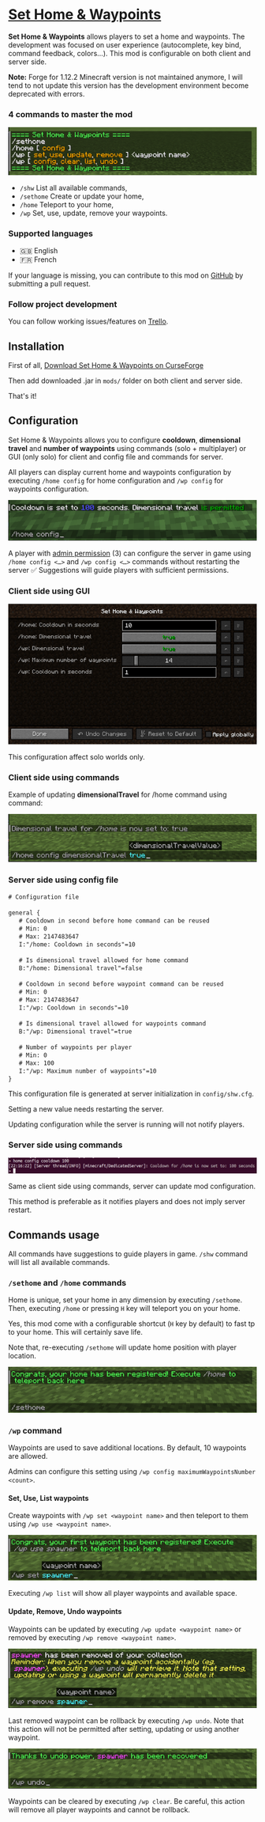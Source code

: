 # [Set Home & Waypoints](https://www.curseforge.com/minecraft/mc-mods/set-home-waypoints)

**Set Home & Waypoints** allows players to set a home and waypoints. The development was focused on user experience
(autocomplete, key bind, command feedback, colors…). This mod is configurable on both client and server side.

**Note:** Forge for 1.12.2 Minecraft version is not maintained anymore, I will tend to not update this version has the
development environment become deprecated with errors.

### 4 commands to master the mod

![commands-shw.png](images/commands-shw.png)

* `/shw` List all available commands,
* `/sethome` Create or update your home,
* `/home` Teleport to your home,
* `/wp` Set, use, update, remove your waypoints.

### Supported languages

* 🇬🇧 English
* 🇫🇷 French

If your language is missing, you can contribute to this mod on
[GitHub](https://github.com/htachoires/Set-Home-Waypoints) by submitting a pull request.

### Follow project development

You can follow working issues/features on [Trello](https://trello.com/b/BRAy1ouk/set-home-waypoints).

## Installation

First of
all, [Download Set Home & Waypoints on CurseForge](https://www.curseforge.com/minecraft/mc-mods/set-home-waypoints)

Then add downloaded .jar in `mods/` folder on both client and server side.

That's it!

## Configuration

Set Home & Waypoints allows you to configure **cooldown**, **dimensional travel** and **number of waypoints** using
commands (solo + multiplayer) or GUI (only solo) for client and config file and commands for server.

All players can display current home and waypoints configuration by executing `/home config` for home configuration
and `/wp config` for waypoints configuration.

![commands-home-config](images/commands-home-config.png)

A player with [admin permission](https://minecraft.fandom.com/wiki/Permission_level) (3) can configure the server
in game using `/home config <…>` and `/wp config <…>` commands without restarting the server ✅ Suggestions will guide
players with sufficient permissions.

### Client side using GUI

![configuration-client-side-using-gui](images/configuration-client-side-using-gui.png)

This configuration affect solo worlds only.

### Client side using commands

Example of updating **dimensionalTravel** for /home command using command:

![configuration-client-side-using-command.png](images/configuration-client-side-using-command.png)

### Server side using config file

```text
# Configuration file

general {
   # Cooldown in second before home command can be reused
   # Min: 0
   # Max: 2147483647
   I:"/home: Cooldown in seconds"=10
   
   # Is dimensional travel allowed for home command
   B:"/home: Dimensional travel"=false
   
   # Cooldown in second before waypoint command can be reused
   # Min: 0
   # Max: 2147483647
   I:"/wp: Cooldown in seconds"=10
   
   # Is dimensional travel allowed for waypoints command
   B:"/wp: Dimensional travel"=true
   
   # Number of waypoints per player
   # Min: 0
   # Max: 100
   I:"/wp: Maximum number of waypoints"=10
}
```

This configuration file is generated at server initialization in `config/shw.cfg`.

Setting a new value needs restarting the server.

Updating configuration while the server is running will not notify players.

### Server side using commands

![configuration-server-side-using-commands](images/configuration-server-side-using-commands.png)

Same as client side using commands, server can update mod configuration.

This method is preferable as it notifies players and does not imply server restart.

## Commands usage

All commands have suggestions to guide players in game. `/shw` command will list all available commands.

### `/sethome` and `/home` commands

Home is unique, set your home in any dimension by executing `/sethome`. Then, executing `/home` or pressing `H` key will
teleport you on your home.

Yes, this mod come with a configurable shortcut (`H` key by default) to fast tp to your home. This will certainly save
life.

Note that, re-executing `/sethome` will update home position with player location.

![commands-sethome](images/commands-sethome.png)

### `/wp` command

Waypoints are used to save additional locations. By default, 10 waypoints are allowed.

Admins can configure this setting using `/wp config maximumWaypointsNumber <count>`.

#### Set, Use, List waypoints

Create waypoints with `/wp set <waypoint name>` and then teleport to them using `/wp use <waypoint name>`.

![commands-wp-use](images/commands-wp-use.png)

Executing `/wp list` will show all player waypoints and available space.

#### Update, Remove, Undo waypoints

Waypoints can be updated by executing `/wp update <waypoint name>` or removed by
executing `/wp remove <waypoint name>`.

![commands-wp-remove](images/commands-wp-remove.png)

Last removed waypoint can be rollback by executing `/wp undo`. Note that this action will not be permitted after
setting, updating or using another waypoint.

![commands-wp-undo](images/commands-wp-undo.png)

Waypoints can be cleared by executing `/wp clear`. Be careful, this action will remove all player waypoints and cannot
be rollback.
